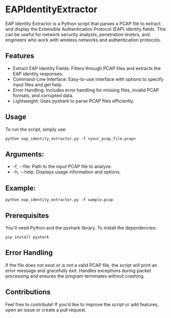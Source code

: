 # EAPIdentityExtractor
EAP Identity Extractor is a Python script that parses a PCAP file to extract and display the Extensible Authentication Protocol (EAP) identity fields. This can be useful for network security analysts, penetration testers, and engineers who work with wireless networks and authentication protocols.

## Features
* Extract EAP Identity Fields: Filters through PCAP files and extracts the EAP identity responses.
* Command-Line Interface: Easy-to-use interface with options to specify input files and get help.
* Error Handling: Includes error handling for missing files, invalid PCAP formats, and corrupted data.
* Lightweight: Uses pyshark to parse PCAP files efficiently.

## Usage
To run the script, simply use:
```console
python eap_identity_extractor.py -f <your_pcap_file.pcap>
```

## Arguments:
* -f, --file: Path to the input PCAP file to analyze.
* -h, --help: Displays usage information and options.

## Example:
```console
python eap_identity_extractor.py -f sample.pcap
```

## Prerequisites
You'll need Python and the pyshark library. To install the dependencies:
```console
pip install pyshark
```
## Error Handling
If the file does not exist or is not a valid PCAP file, the script will print an error message and gracefully exit.
Handles exceptions during packet processing and ensures the program terminates without crashing.

## Contributions
Feel free to contribute! If you'd like to improve the script or add features, open an issue or create a pull request.
